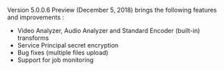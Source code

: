 Version 5.0.0.6 Preview (December 5, 2018) brings the following features and improvements :

* Video Analyzer, Audio Analyzer and Standard Encoder (built-in) transforms
* Service Principal secret encryption
* Bug fixes (multiple files upload)
* Support for job monitoring